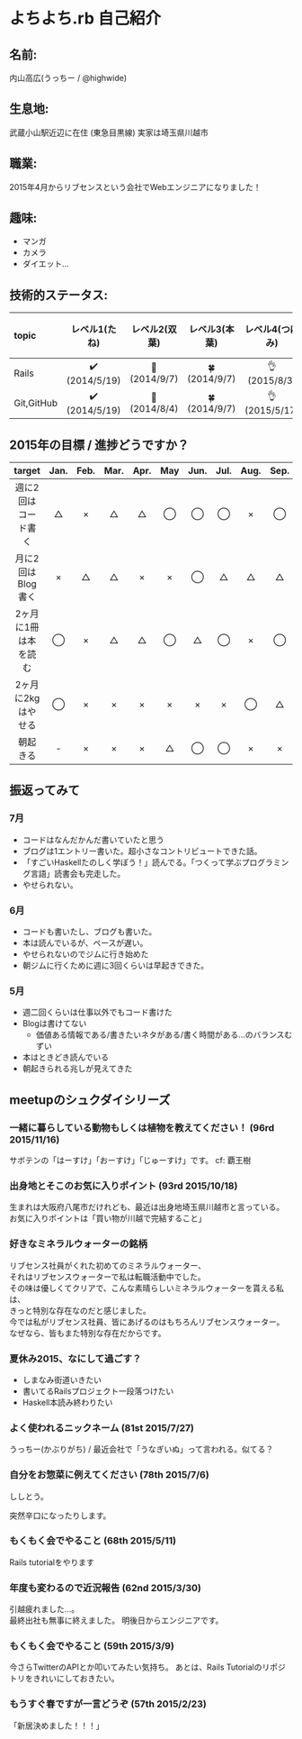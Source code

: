 # よちよち.rb 自己紹介
## 名前:
内山高広(うっちー / @highwide)

## 生息地:
武蔵小山駅近辺に在住 (東急目黒線)
実家は埼玉県川越市

## 職業: 
2015年4月からリブセンスという会社でWebエンジニアになりました！

## 趣味:
* マンガ
* カメラ
* ダイエット...

## 技術的ステータス:
|topic     |        レベル1(たね)         |     レベル2(双葉)   |      レベル3(本葉)         |  レベル4(つぼみ)   |レベル5(花)|
|:---------|:----------------------------:|:-------------------:|:--------------------------:|:------------------:|:----------|
|Rails     |:heavy_check_mark: (2014/5/19)|:seedling: (2014/9/7)|:four_leaf_clover:(2014/9/7)|:ok_hand:(2015/8/3) |           |
|Git,GitHub|:heavy_check_mark: (2014/5/19)|:seedling: (2014/8/4)|:four_leaf_clover:(2014/9/7)|:ok_hand:(2015/5/17)||

## 2015年の目標 / 進捗どうですか？
|       target        |Jan.|Feb.|Mar.|Apr.|May |Jun.|Jul.|Aug.|Sep.|Oct.|Nov.|Dec.|
|:-------------------:|:--:|:--:|:--:|:--:|:--:|:--:|:--:|:--:|:--:|:--:|:--:|:--:|
|週に2回はコード書く  | △ | × | △ | △ | ◯ | ◯ | ◯ | × | ◯ |
|月に2回はBlog書く    | × | △ | △ | × | × | ◯ | △ | △ | △ |
|2ヶ月に1冊は本を読む | ◯ | × | △ | △ | ◯ | △ | ◯ | × | ◯ |
|2ヶ月に2kgはやせる   | ◯ | × | × | × | × | × | × | ◯ | △ |
|朝起きる             | -  | × | × | × | △ | ◯ | ◯ | × | × |

## 振返ってみて
### 7月
* コードはなんだかんだ書いていたと思う
* ブログは1エントリー書いた。超小さなコントリビュートできた話。
* 「すごいHaskellたのしく学ぼう！」読んでる。「つくって学ぶプログラミング言語」読書会も完走した。
* やせられない。

### 6月
* コードも書いたし、ブログも書いた。
* 本は読んでいるが、ペースが遅い。
* やせられないのでジムに行き始めた
* 朝ジムに行くために週に3回くらいは早起きできた。

### 5月
* 週二回くらいは仕事以外でもコード書けた
* Blogは書けてない
    * 価値ある情報である/書きたいネタがある/書く時間がある...のバランスむずい
* 本はときどき読んでいる
* 朝起きられる兆しが見えてきた

## meetupのシュクダイシリーズ
<!--上に行くほど新しいもの-->

### 一緒に暮らしている動物もしくは植物を教えてください！ (96rd 2015/11/16)
サボテンの「はーすけ」「おーすけ」「じゅーすけ」です。
cf: 覇王樹

### 出身地とそこのお気に入りポイント (93rd 2015/10/18)
生まれは大阪府八尾市だけれども、最近は出身地埼玉県川越市と言っている。
お気に入りポイントは「買い物が川越で完結すること」

### 好きなミネラルウォーターの銘柄
リブセンス社員がくれた初めてのミネラルウォーター、  
それはリブセンスウォーターで私は転職活動中でした。  
その味は優しくてクリアで、こんな素晴らしいミネラルウォーターを貰える私は、  
きっと特別な存在なのだと感じました。  
今では私がリブセンス社員、皆にあげるのはもちろんリブセンスウォーター。  
なぜなら、皆もまた特別な存在だからです。

### 夏休み2015、なにして過ごす？
* しまなみ街道いきたい
* 書いてるRailsプロジェクト一段落つけたい
* Haskell本読み終わりたい 

### よく使われるニックネーム (81st 2015/7/27)
うっちー(かぶりがち) / 最近会社で「うなぎいぬ」って言われる。似てる？

### 自分をお惣菜に例えてください (78th 2015/7/6)
ししとう。

突然辛口になったりします。

### もくもく会でやること (68th 2015/5/11)
Rails tutorialをやります

### 年度も変わるので近況報告 (62nd 2015/3/30)
引越疲れました...。  
最終出社も無事に終えました。
明後日からエンジニアです。

### もくもく会でやること (59th 2015/3/9)
今さらTwitterのAPIとか叩いてみたい気持ち。
あとは、Rails Tutorialのリポジトリをきれいにしておきたい。

### もうすぐ春ですが一言どうぞ (57th 2015/2/23)
「新居決めました！！！」
